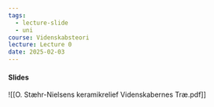 ```yaml
---
tags:
  - lecture-slide
  - uni
course: Videnskabsteori
lecture: Lecture 0
date: 2025-02-03
---
```

#### Slides
![[O. Stæhr-Nielsens keramikrelief Videnskabernes Træ.pdf]]